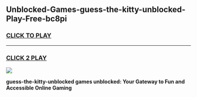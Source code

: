
## Unblocked-Games-guess-the-kitty-unblocked-Play-Free-bc8pi
<h3>
<a href="https://premium76.site?title=guess-the-kitty-unblocked&ref=23A">CLICK TO PLAY</a></h3>
<hr>

<h3>
<a href="https://premium76.site?title=guess-the-kitty-unblocked&ref=23A">CLICK 2 PLAY</a>
  
</h3>

<a href="https://premium76.site?title=guess-the-kitty-unblocked&ref=23A"><img src="https://clearcache.store/games.png"></a>


**guess-the-kitty-unblocked games unblocked: Your Gateway to Fun and Accessible Online Gaming**
